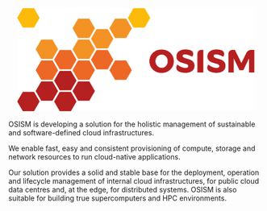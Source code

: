 <p align="center">
  <img src="https://raw.githubusercontent.com/osism/logos/main/osism.png" alt="OSISM" width="471" height="205" />
</p>

OSISM is developing a solution for the holistic management of sustainable and software-defined cloud infrastructures.

We enable fast, easy and consistent provisioning of compute, storage and network resources to run cloud-native applications.

Our solution provides a solid and stable base for the deployment, operation and lifecycle management of internal cloud infrastructures, for public cloud data centres and, at the edge, for distributed systems. OSISM is also suitable for building true supercomputers and HPC environments.
